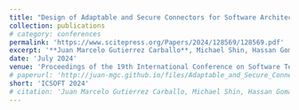 ```yaml
---
title: "Design of Adaptable and Secure Connectors for Software Architectures"
collection: publications
# category: conferences
permalink: 'https://www.scitepress.org/Papers/2024/128569/128569.pdf'
excerpt: '**Juan Marcelo Gutierrez Carballo**, Michael Shin, Hassan Gomaa'
date: 'July 2024'
venue: 'Proceedings of the 19th International Conference on Software Technologies'
# paperurl: 'http://juan-mgc.github.io/files/Adaptable_and_Secure_Connectors_for_Software_Architectures.pdf'
short: 'ICSOFT 2024'
# citation: 'Juan Marcelo Gutierrez Carballo, Michael Shin, Hassan Gomaa'
---
```

